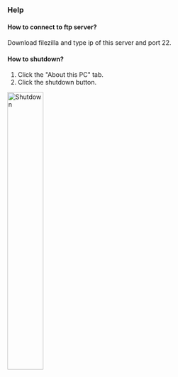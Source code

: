 ### Help
#### How to connect to ftp server?
Download filezilla and type ip of this server and port 22.

#### How to shutdown?
1. Click the "About this PC" tab.
2. Click the shutdown button.

<img src="./help_assets/shutdown.png" alt="Shutdown" width="40%"/> 
